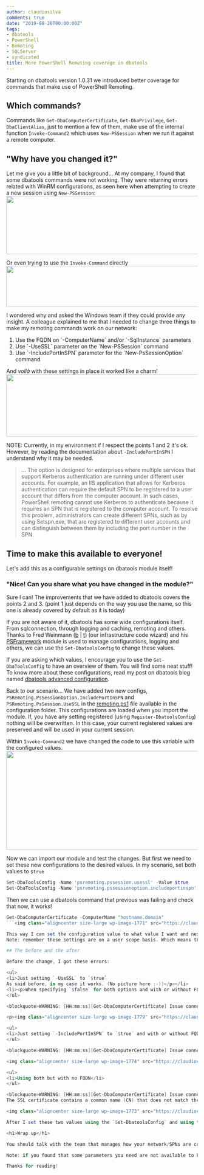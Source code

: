 ```yaml
---
author: claudiosilva
comments: true
date: "2019-08-20T00:00:00Z"
tags:
- dbatools
- PowerShell
- Remoting
- SQLServer
- syndicated
title: More PowerShell Remoting coverage in dbatools
---
```

Starting on dbatools version 1.0.31 we introduced better coverage for commands that make use of PowerShell Remoting.

## Which commands?

Commands like `Get-DbaComputerCertificate`, `Get-DbaPrivilege`, `Get-DbaClientAlias`, just to mention a few of them, make use of the internal function `Invoke-Command2` which uses `New-PSSession` when we run it against a remote computer.

## "Why have you changed it?"

Let me give you a little bit of background...
At my company, I found that some dbatools commands were not working. They were returning errors related with WinRM configurations, as seen here when attempting to create a new session using `New-PSSession`:<img class="aligncenter size-large wp-image-1824" src="https://claudioessilva.github.io/img/2019/08/new-pssession_error.png?w=800" alt="" width="800" height="153">

Or even trying to use the `Invoke-Command` directly<img class="aligncenter size-large wp-image-1823" src="https://claudioessilva.github.io/img/2019/08/invoke-command_error.png?w=800" alt="" width="800" height="107">

I wondered why and asked the Windows team if they could provide any insight. A colleague explained to me that I needed to change three things to make my remoting commands work on our network:

<ol>
<li>Use the FQDN on `-ComputerName` and/or `-SqlInstance` parameters</li>
<li>Use `-UseSSL` parameter on the `New-PSSession` command</li>
<li>Use `-IncludePortInSPN` parameter for the `New-PsSessionOption` command</li>
</ol>

And <em>voilà</em> with these settings in place it worked like a charm!<img class="aligncenter size-large wp-image-1767" src="https://claudioessilva.github.io/img/2019/08/psremoting_working.png?w=800" alt="" width="800" height="164">

NOTE: Currently, in my environment if I respect the points 1 and 2 it's ok. However, by reading the documentation about `-IncludePortInSPN` I understand why it may be needed.

<blockquote>...
The option is designed for enterprises where multiple services that support Kerberos authentication are running under different user accounts. For example, an IIS application that allows for Kerberos authentication can require the default SPN to be registered to a user account that differs from the computer account. In such cases, PowerShell remoting cannot use Kerberos to authenticate because it requires an SPN that is registered to the computer account. To resolve this problem, administrators can create different SPNs, such as by using Setspn.exe, that are registered to different user accounts and can distinguish between them by including the port number in the SPN.</blockquote>

## Time to make this available to everyone!

Let's add this as a configurable settings on dbatools module itself!

### "Nice! Can you share what you have changed in the module?"

Sure I can!
The improvements that we have added to dbatools covers the points 2 and 3. (point 1 just depends on the way you use the name, so this one is already covered by default as it is today)

If you are not aware of it, dbatools has some wide configurations itself. From sqlconnection, through logging and caching, remoting and others.
Thanks to Fred Weinmann ([b](http://allthingspowershell.blogspot.com/) \| [t](https://twitter.com/FredWeinmann)) (our infrastructure code wizard) and his [PSFramework](http://psframework.org/) module is used to manage configurations, logging and others, we can use the `Set-DbatoolsConfig` to change these values.

If you are asking which values, I encourage you to use the `Get-DbaToolsConfig` to have an overview of them. You will find some neat stuff! To know more about these configurations, read my post on dbatools blog named [dbatools advanced configuration](https://dbatools.io/configuration).

Back to our scenario...
We have added two new configs, `PSRemoting.PsSessionOption.IncludePortInSPN` and `PSRemoting.PsSession.UseSSL` in the [remoting.ps1](https://github.com/sqlcollaborative/dbatools/blob/development/internal/configurations/settings/remoting.ps1) file available in the configuration folder. This configurations are loaded when you import the module. If, you have any setting registered (using `Register-DbatoolsConfig`) nothing will be overwritten. In this case, your current registered values are preserved and will be used in your current session.

Within `Invoke-Command2` we have changed the code to use this variable with the configured values.<img class="aligncenter size-large wp-image-1768" src="https://claudioessilva.github.io/img/2019/08/psremoting_addedcode.png?w=800" alt="" width="800" height="260">

Now we can import our module and test the changes. But first we need to set these new configurations to the desired values. In my scenario, set both values to `$true`
``` powershell
Set-DbaToolsConfig -Name 'psremoting.pssession.usessl' -Value $true
Set-DbaToolsConfig -Name 'psremoting.pssessionoption.includeportinspn' -Value $true
```
Then we can use a dbatools command that previous was failing and check that now, it works!
``` powershell
Get-DbaComputerCertificate -ComputerName "hostname.domain"
```<img class="aligncenter size-large wp-image-1771" src="https://claudioessilva.github.io/img/2019/08/get-dbacomputercertificate_working.png?w=800" alt="" width="800" height="140">

This way I can set the configuration value to what value I want and next time I execute the command, it will make use of it!
Note: remember these settings are on a user scope basis. Which means that if you have a service account running dbatools commands, you will want to add the `Set-DbatoolsConfig` code at the beginning of your scripts to make sure that it will use the settings with the values that you need.

## The before and the after

Before the change, I got these errors:

<ul>
<li>Just setting `-UseSSL` to `$true`
As said before, in my case it works. (No picture here :-))</p></li>
<li><p>When specifying `$false` for both options and with or without FQDN</p></li>
</ul>

<blockquote>WARNING: [HH:mm:ss][Get-DbaComputerCertificate] Issue connecting to computer | Connecting to remote server "ComputerName" failed with the following error message : The client cannot connect to the destination specified in the request. Verify that the service on the destination is running and is accepting requests. Consult the logs and documentation for the WS-Management service running on the destination, most commonly IIS or WinRM. If the destination is the WinRM service, run the following command on the destination to analyze and configure the WinRM service: "winrm quickconfig". For more information, see the about_Remote_Troubleshooting Help topic.</blockquote>

<p><img class="aligncenter size-large wp-image-1779" src="https://claudioessilva.github.io/img/2019/08/test_failing_nosettings.png?w=800" alt="" width="800" height="81">

<ul>
<li>Just setting `-IncludePortInSPN` to `$true` and with or without FQDN</li>
</ul>

<blockquote>WARNING: [HH:mm:ss][Get-DbaComputerCertificate] Issue connecting to computer | Connecting to remote server "ComputerName" failed with the following error message : WinRM cannot process the request. The following error occurred while using Kerberos authentication: Cannot find the computer "ComputerName". Verify that the computer exists on the network and that the name provided is spelled correctly. For more information, see the about_Remote_Troubleshooting Help topic.</blockquote>

<img class="aligncenter size-large wp-image-1774" src="https://claudioessilva.github.io/img/2019/08/test_failing_includeportinspn.png?w=800" alt="" width="800" height="71">

<ul>
<li>Using both but with no FQDN</li>
</ul>

<blockquote>WARNING: [HH:mm:ss][Get-DbaComputerCertificate] Issue connecting to computer | Connecting to remote server "ComputerName" failed with the following error message : The server certificate on the destination computer ("ComputerName":5986) has the following errors:
The SSL certificate contains a common name (CN) that does not match the hostname. For more information, see the about_Remote_Troubleshooting Help topic.</blockquote>

<img class="aligncenter size-large wp-image-1773" src="https://claudioessilva.github.io/img/2019/08/test_failing_bothtrue_notfqdn.png?w=800" alt="" width="800" height="70">

After I set these two values using the `Set-DbatoolsConfig` and using the FQDN it worked perfectly!

<h1>Wrap up</h1>

You should talk with the team that manages how your network/SPNs are configured and which parameters/values you need to be using to take advantage of PowerShell Remoting successfully. Now you can go to dbatools and set the values you need to use the commands natively!

Note: if you found that some parameters you need are not available to be configurable yet, let us know by opening an issue on the GitHub repository.

Thanks for reading!
